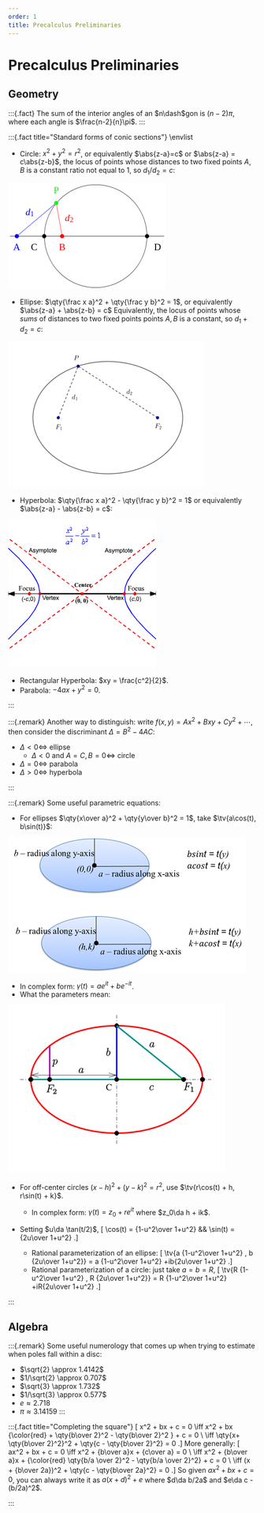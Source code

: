 ```yaml
---
order: 1
title: Precalculus Preliminaries 
---
```


# Precalculus Preliminaries 

## Geometry

:::{.fact}
The sum of the interior angles of an $n\dash$gon is $(n-2)\pi$, where each angle is $\frac{n-2}{n}\pi$.
:::

:::{.fact title="Standard forms of conic sections"}
\envlist

- Circle: $x^2 + y^2 = r^2$, or equivalently $\abs{z-a}=c$ or $\abs{z-a} = c\abs{z-b}$, the locus of points whose distances to two fixed points $A, B$ is a constant ratio not equal to 1, so $d_1/d_2 = c$:

![](figures/2021-12-04_00-49-30.png)

- Ellipse: $\qty{\frac x a}^2  + \qty{\frac y b}^2 = 1$, or equivalently $\abs{z-a} + \abs{z-b} = c$
  Equivalently, the locus of points whose *sums* of distances to two fixed points points $A, B$ is a constant, so $d_1 + d_2 = c$:

![](figures/2021-12-04_00-53-36.png)

- Hyperbola: $\qty{\frac x a}^2  - \qty{\frac y b}^2 = 1$ or equivalently $\abs{z-a} - \abs{z-b} = c$:

![](figures/2021-12-04_00-57-40.png)

  - Rectangular Hyperbola: $xy = \frac{c^2}{2}$.
- Parabola: $-4ax + y^2 = 0$.

:::


:::{.remark}
Another way to distinguish: write $f(x, y) = Ax^2 + Bxy + Cy^2 + \cdots$, then consider the discriminant $\Delta = B^2 - 4AC$:

- $\Delta < 0 \iff$ ellipse
  - $\Delta < 0$ and $A=C, B=0 \iff$ circle
- $\Delta = 0 \iff$ parabola
- $\Delta > 0 \iff$ hyperbola

:::


:::{.remark}
Some useful parametric equations:

- For ellipses $\qty{x\over a}^2 + \qty{y\over b}^2 = 1$, take $\tv{a\cos(t), b\sin(t)}$:

![](figures/2021-12-30_19-31-42.png)

  - In complex form: $\gamma(t) = ae^{it} + be^{-it}$.
  - What the parameters mean:

  ![](figures/2022-01-01_00-11-24.png)

- For off-center circles $(x-h)^2 + (y-k)^2 = r^2$, use $\tv{r\cos(t) + h, r\sin(t) + k}$.

  - In complex form: $\gamma(t) = z_0 + re^{it}$ where $z_0\da h + ik$.

- Setting $u\da \tan(t/2)$,
\[
\cos(t) = {1-u^2\over 1+u^2} && \sin(t) = {2u\over 1+u^2}
.\]

  - Rational parameterization of an ellipse:
  \[
  \tv{a {1-u^2\over 1+u^2} , b {2u\over 1+u^2}} = a {1-u^2\over 1+u^2} +ib{2u\over 1+u^2}
  .\]
  - Rational parameterization of a circle: just take $a=b=R$,
  \[
  \tv{R {1-u^2\over 1+u^2} , R {2u\over 1+u^2}} = R {1-u^2\over 1+u^2} +iR{2u\over 1+u^2}
  .\]



:::


## Algebra


:::{.remark}
Some useful numerology that comes up when trying to estimate when poles fall within a disc:

- $\sqrt{2} \approx 1.4142$
- $1/\sqrt{2} \approx 0.707$
- $\sqrt{3} \approx 1.732$
- $1/\sqrt{3} \approx 0.577$
- $e\approx 2.718$
- $\pi \approx 3.14159$
:::


:::{.fact title="Completing the square"}
\[
x^2 + bx + c = 0 
\iff x^2 + bx {\color{red} + \qty{b\over 2}^2 - \qty{b\over 2}^2 } + c = 0 \\
\iff \qty{x+ \qty{b\over 2}^2}^2 + \qty{c - \qty{b\over 2}^2} = 0
.\]
More generally:
\[
ax^2 + bx + c = 0
\iff x^2 + {b\over a}x + {c\over a} = 0 \\
\iff x^2 + {b\over a}x + {\color{red} \qty{b/a \over 2}^2 - \qty{b/a \over 2}^2} + c = 0 \\
\iff (x + {b\over 2a})^2 + \qty{c - \qty{b\over 2a}^2} = 0
.\]
So given $ax^2+bx+c=0$, you can always write it as $a(x+d)^2 + e$ where $d\da b/2a$ and $e\da c - (b/2a)^2$.

:::


